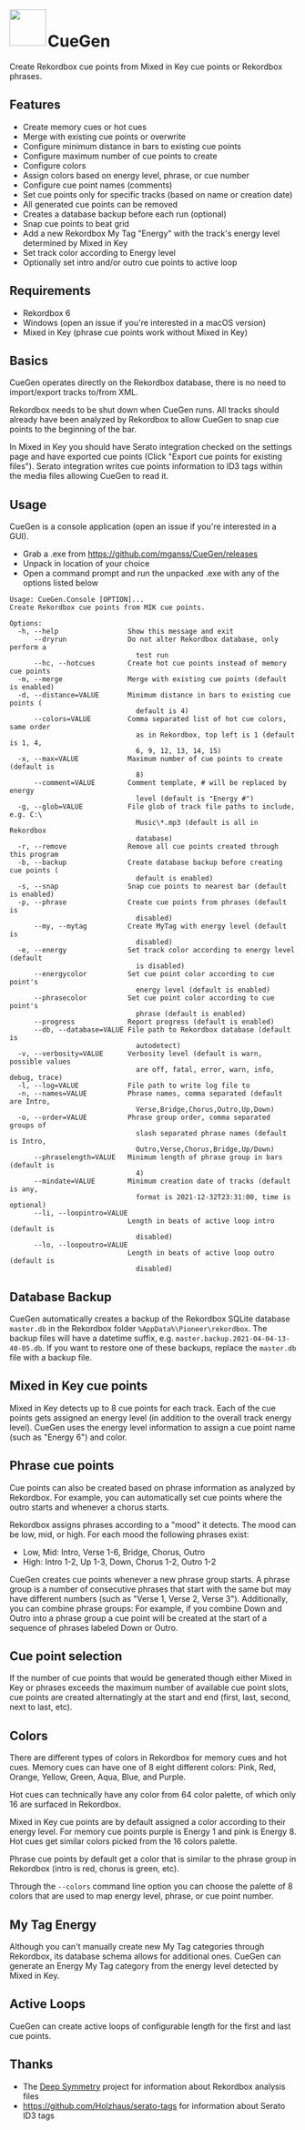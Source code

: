 <img src="logo.png" width="64" height="64" align="left">

# CueGen

Create Rekordbox cue points from Mixed in Key cue points or Rekordbox phrases.

## Features

- Create memory cues or hot cues
- Merge with existing cue points or overwrite
- Configure minimum distance in bars to existing cue points
- Configure maximum number of cue points to create
- Configure colors
- Assign colors based on energy level, phrase, or cue number
- Configure cue point names (comments)
- Set cue points only for specific tracks (based on name or creation date)
- All generated cue points can be removed
- Creates a database backup before each run (optional)
- Snap cue points to beat grid
- Add a new Rekordbox My Tag "Energy" with the track's energy level determined by Mixed in Key
- Set track color according to Energy level
- Optionally set intro and/or outro cue points to active loop

## Requirements

- Rekordbox 6
- Windows (open an issue if you're interested in a macOS version)
- Mixed in Key (phrase cue points work without Mixed in Key)

## Basics

CueGen operates directly on the Rekordbox database, there is no need to import/export tracks to/from XML.

Rekordbox needs to be shut down when CueGen runs. All tracks should already have been analyzed by Rekordbox to allow CueGen to snap cue points to the beginning of the bar.

In Mixed in Key you should have Serato integration checked on the settings page and have exported cue points (Click "Export cue points for existing files"). 
Serato integration writes cue points information to ID3 tags within the media files allowing CueGen to read it.

## Usage

CueGen is a console application (open an issue if you're interested in a GUI).

- Grab a .exe from https://github.com/mganss/CueGen/releases
- Unpack in location of your choice
- Open a command prompt and run the unpacked .exe with any of the options listed below

```
Usage: CueGen.Console [OPTION]...
Create Rekordbox cue points from MIK cue points.

Options:
  -h, --help                 Show this message and exit
      --dryrun               Do not alter Rekordbox database, only perform a
                               test run
      --hc, --hotcues        Create hot cue points instead of memory cue points
  -m, --merge                Merge with existing cue points (default is enabled)
  -d, --distance=VALUE       Minimum distance in bars to existing cue points (
                               default is 4)
      --colors=VALUE         Comma separated list of hot cue colors, same order
                               as in Rekordbox, top left is 1 (default is 1, 4,
                               6, 9, 12, 13, 14, 15)
  -x, --max=VALUE            Maximum number of cue points to create (default is
                               8)
      --comment=VALUE        Comment template, # will be replaced by energy
                               level (default is "Energy #")
  -g, --glob=VALUE           File glob of track file paths to include, e.g. C:\
                               Music\*.mp3 (default is all in Rekordbox
                               database)
  -r, --remove               Remove all cue points created through this program
  -b, --backup               Create database backup before creating cue points (
                               default is enabled)
  -s, --snap                 Snap cue points to nearest bar (default is enabled)
  -p, --phrase               Create cue points from phrases (default is
                               disabled)
      --my, --mytag          Create MyTag with energy level (default is
                               disabled)
  -e, --energy               Set track color according to energy level (default
                               is disabled)
      --energycolor          Set cue point color according to cue point's
                               energy level (default is enabled)
      --phrasecolor          Set cue point color according to cue point's
                               phrase (default is enabled)
      --progress             Report progress (default is enabled)
      --db, --database=VALUE File path to Rekordbox database (default is
                               autodetect)
  -v, --verbosity=VALUE      Verbosity level (default is warn, possible values
                               are off, fatal, error, warn, info, debug, trace)
  -l, --log=VALUE            File path to write log file to
  -n, --names=VALUE          Phrase names, comma separated (default are Intro,
                               Verse,Bridge,Chorus,Outro,Up,Down)
  -o, --order=VALUE          Phrase group order, comma separated groups of
                               slash separated phrase names (default is Intro,
                               Outro,Verse,Chorus,Bridge,Up/Down)
      --phraselength=VALUE   Minimum length of phrase group in bars (default is
                               4)
      --mindate=VALUE        Minimum creation date of tracks (default is any,
                               format is 2021-12-32T23:31:00, time is optional)
      --li, --loopintro=VALUE
                             Length in beats of active loop intro (default is
                               disabled)
      --lo, --loopoutro=VALUE
                             Length in beats of active loop outro (default is
                               disabled)
```

## Database Backup

CueGen automatically creates a backup of the Rekordbox SQLite database `master.db` in the Rekordbox folder `%AppData%\Pioneer\rekordbox`.
The backup files will have a datetime suffix, e.g. `master.backup.2021-04-04-13-40-05.db`.
If you want to restore one of these backups, replace the `master.db` file with a backup file.

## Mixed in Key cue points

Mixed in Key detects up to 8 cue points for each track. Each of the cue points gets assigned an energy level (in addition to the overall track energy level).
CueGen uses the energy level information to assign a cue point name (such as "Energy 6") and color.

## Phrase cue points

Cue points can also be created based on phrase information as analyzed by Rekordbox. For example, you can automatically set cue points where the outro starts and
whenever a chorus starts.

Rekordbox assigns phrases according to a "mood" it detects. The mood can be low, mid, or high. For each mood the following phrases exist:

- Low, Mid: Intro, Verse 1-6, Bridge, Chorus, Outro
- High: Intro 1-2, Up 1-3, Down, Chorus 1-2, Outro 1-2

CueGen creates cue points whenever a new phrase group starts. A phrase group is a number of consecutive phrases that start with the same but may have different numbers
(such as "Verse 1, Verse 2, Verse 3"). Additionally, you can combine phrase groups: For example, if you combine Down and Outro into a phrase group a cue point will be
created at the start of a sequence of phrases labeled Down or Outro.

## Cue point selection

If the number of cue points that would be generated though either Mixed in Key or phrases exceeds the maximum number of available cue point slots, 
cue points are created alternatingly at the start and end (first, last, second, next to last, etc).

## Colors

There are different types of colors in Rekordbox for memory cues and hot cues. 
Memory cues can have one of 8 eight different colors: Pink, Red, Orange, Yellow, Green, Aqua, Blue, and Purple.

Hot cues can technically have any color from 64 color palette, of which only 16 are surfaced in Rekordbox.

Mixed in Key cue points are by default assigned a color according to their energy level. For memory cue points purple is Energy 1 and pink is Energy 8.
Hot cues get similar colors picked from the 16 colors palette.

Phrase cue points by default get a color that is similar to the phrase group in Rekordbox (intro is red, chorus is green, etc).

Through the `--colors` command line option you can choose the palette of 8 colors that are used to map energy level, phrase, or cue point number.

## My Tag Energy

Although you can't manually create new My Tag categories through Rekordbox, its database schema allows for additional ones. 
CueGen can generate an Energy My Tag category from the energy level detected by Mixed in Key.

## Active Loops

CueGen can create active loops of configurable length for the first and last cue points.

## Thanks

- The [Deep Symmetry](https://github.com/Deep-Symmetry) project for information about Rekordbox analysis files 
- https://github.com/Holzhaus/serato-tags for information about Serato ID3 tags
